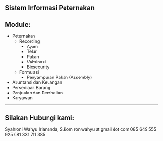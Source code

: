 Sistem Informasi Peternakan
---------------------------------

Module:
---------------------------------
- Peternakan
	- Recording
		- Ayam
		- Telur
		- Pakan
		- Vaksinasi
		- Biosecurity
	- Formulasi
		- Penyampuran Pakan (Assembly)
- Akuntansi dan Keuangan
- Persediaan Barang
- Penjualan dan Pembelian
- Karyawan
--------------------------------



Silakan Hubungi kami:
---------------------------------
Syahroni Wahyu Iriananda, S.Kom
roniwahyu at gmail dot com
085 649 555 925
081 331 711 385